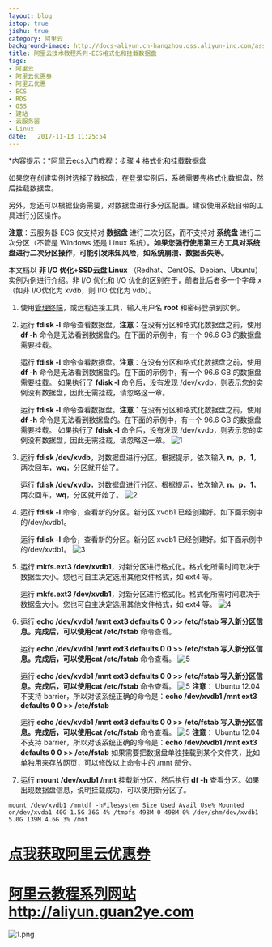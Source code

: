 ```yaml
---
layout: blog
istop: true
jishu: true
category: 阿里云
background-image: http://docs-aliyun.cn-hangzhou.oss.aliyun-inc.com/assets/attach/25426/cn_zh/1462846465113/1.jpg
title: 阿里云技术教程系列-ECS格式化和挂载数据盘
tags:
- 阿里云
- 阿里云优惠券
- 阿里云优惠
- ECS
- RDS
- OSS
- 建站
- 云服务器
- Linux
date:   2017-11-13 11:25:54
---
```


*内容提示：*阿里云ecs入门教程：步骤 4 格式化和挂载数据盘

如果您在创建实例时选择了数据盘，在登录实例后，系统需要先格式化数据盘，然后挂载数据盘。

另外，您还可以根据业务需要，对数据盘进行多分区配置。建议使用系统自带的工具进行分区操作。

**注意**：云服务器 ECS 仅支持对 **数据盘** 进行二次分区，而不支持对 **系统盘** 进行二次分区（不管是 Windows 还是 Linux 系统）。**如果您强行使用第三方工具对系统盘进行二次分区操作，可能引发未知风险，如系统崩溃、数据丢失等。**

本文档以 **非 I/O 优化+SSD云盘 Linux** （Redhat、CentOS、Debian、Ubuntu）实例为例进行介绍。非 I/O 优化和 I/O 优化的区别在于，前者比后者多一个字母 x （如非 I/O优化为 xvdb，则 I/O 优化为 vdb）。

1. 使用[管理终端](https://s.click.taobao.com/t?e=m%3D2%26s%3D7opLrrLkCQ0cQipKwQzePCperVdZeJviEViQ0P1Vf2kguMN8XjClAh8mFk2Td9KTiZg2RdazKPnzxEoJL0DKJsQtgEcfFH9gI0TZQz5jy68Rlnr1lUEaxxmIkXBqRClNTcEU%2BDykfuSM%2BhtH71aX6oH%2BnZs1ngPHjUFEF%2F7iXeZbmmsujxxDvKtl1cg%2FpmpUSE7fXizY2RSsaxk4Woq6QEWbo0ZyKcLixiXvDf8DaRs%3D)，或远程连接工具，输入用户名 **root** 和密码登录到实例。

2. 运行 **fdisk -l** 命令查看数据盘。**注意**：在没有分区和格式化数据盘之前，使用 **df -h** 命令是无法看到数据盘的。在下面的示例中，有一个 96.6 GB 的数据盘需要挂载。

   运行 **fdisk -l** 命令查看数据盘。**注意**：在没有分区和格式化数据盘之前，使用 **df -h** 命令是无法看到数据盘的。在下面的示例中，有一个 96.6 GB 的数据盘需要挂载。
   如果执行了 **fdisk -l** 命令后，没有发现 /dev/xvdb，则表示您的实例没有数据盘，因此无需挂载，请忽略这一章。

   运行 **fdisk -l** 命令查看数据盘。**注意**：在没有分区和格式化数据盘之前，使用 **df -h** 命令是无法看到数据盘的。在下面的示例中，有一个 96.6 GB 的数据盘需要挂载。
   如果执行了 **fdisk -l** 命令后，没有发现 /dev/xvdb，则表示您的实例没有数据盘，因此无需挂载，请忽略这一章。
   ![1](http://docs-aliyun.cn-hangzhou.oss.aliyun-inc.com/assets/attach/25426/cn_zh/1462846465113/1.jpg)

3. 运行 **fdisk /dev/xvdb**，对数据盘进行分区。根据提示，依次输入 **n**，**p**，**1**，两次回车，**wq**，分区就开始了。

   运行 **fdisk /dev/xvdb**，对数据盘进行分区。根据提示，依次输入 **n**，**p**，**1**，两次回车，**wq**，分区就开始了。
   ![2](http://docs-aliyun.cn-hangzhou.oss.aliyun-inc.com/assets/attach/25426/cn_zh/1462846584705/2.jpg)

4. 运行 **fdisk -l** 命令，查看新的分区。新分区 xvdb1 已经创建好。如下面示例中的/dev/xvdb1。

   运行 **fdisk -l** 命令，查看新的分区。新分区 xvdb1 已经创建好。如下面示例中的/dev/xvdb1。
   ![3](http://docs-aliyun.cn-hangzhou.oss.aliyun-inc.com/assets/attach/25426/cn_zh/1462846693542/3.jpg)

5. 运行 **mkfs.ext3 /dev/xvdb1**，对新分区进行格式化。格式化所需时间取决于数据盘大小。您也可自主决定选用其他文件格式，如 ext4 等。

   运行 **mkfs.ext3 /dev/xvdb1**，对新分区进行格式化。格式化所需时间取决于数据盘大小。您也可自主决定选用其他文件格式，如 ext4 等。
   ![4](http://docs-aliyun.cn-hangzhou.oss.aliyun-inc.com/assets/attach/25426/cn_zh/1462846760502/4.jpg)

6. 运行 **echo /dev/xvdb1 /mnt ext3 defaults 0 0 >> /etc/fstab **写入新分区信息。完成后，可以使用**cat /etc/fstab** 命令查看。

   运行 **echo /dev/xvdb1 /mnt ext3 defaults 0 0 >> /etc/fstab **写入新分区信息。完成后，可以使用**cat /etc/fstab** 命令查看。
   ![5](http://docs-aliyun.cn-hangzhou.oss.aliyun-inc.com/assets/attach/25426/cn_zh/1462846921932/5.jpg)

   运行 **echo /dev/xvdb1 /mnt ext3 defaults 0 0 >> /etc/fstab **写入新分区信息。完成后，可以使用**cat /etc/fstab** 命令查看。
   ![5](http://docs-aliyun.cn-hangzhou.oss.aliyun-inc.com/assets/attach/25426/cn_zh/1462846921932/5.jpg)
   **注意**： Ubuntu 12.04 不支持 barrier，所以对该系统正确的命令是：**echo /dev/xvdb1 /mnt ext3 defaults 0 0 >> /etc/fstab**

   运行 **echo /dev/xvdb1 /mnt ext3 defaults 0 0 >> /etc/fstab **写入新分区信息。完成后，可以使用**cat /etc/fstab** 命令查看。
   ![5](http://docs-aliyun.cn-hangzhou.oss.aliyun-inc.com/assets/attach/25426/cn_zh/1462846921932/5.jpg)
   **注意**： Ubuntu 12.04 不支持 barrier，所以对该系统正确的命令是：**echo /dev/xvdb1 /mnt ext3 defaults 0 0 >> /etc/fstab**
   如果需要把数据盘单独挂载到某个文件夹，比如单独用来存放网页，可以修改以上命令中的 /mnt 部分。

7. 运行 **mount /dev/xvdb1 /mnt** 挂载新分区，然后执行 **df -h** 查看分区。如果出现数据盘信息，说明挂载成功，可以使用新分区了。

`mount /dev/xvdb1 /mntdf -hFilesystem Size Used Avail Use% Mounted on/dev/xvda1 40G 1.5G 36G 4% /tmpfs 498M 0 498M 0% /dev/shm/dev/xvdb1 5.0G 139M 4.6G 3% /mnt`

# **[点我获取阿里云优惠券](https://promotion.aliyun.com/ntms/yunparter/invite.html?userCode=9ytvzpwr)**


# **[阿里云教程系列网站http://aliyun.guan2ye.com](http://aliyun.guan2ye.com)**
![1.png](http://upload-images.jianshu.io/upload_images/2830896-5b23cf095c19945d.png?imageMogr2/auto-orient/strip%7CimageView2/2/w/1240)


